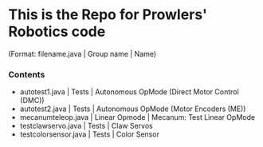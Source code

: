 # This is the Repo for Prowlers' Robotics code #
(Format: filename.java | Group name    | Name)
### Contents ###
- autotest1.java       | Tests         | Autonomous OpMode (Direct Motor Control (DMC))
- autotest2.java       | Tests         | Autonomous OpMode (Motor Encoders (ME))
- mecanumteleop.java   | Linear Opmode | Mecanum: Test Linear OpMode
- testclawservo.java   | Tests         | Claw Servos
- testcolorsensor.java | Tests         | Color Sensor
